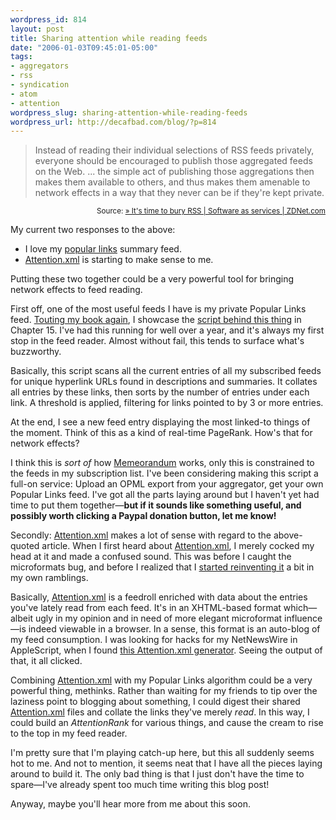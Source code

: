 ```yaml
--- 
wordpress_id: 814
layout: post
title: Sharing attention while reading feeds
date: "2006-01-03T09:45:01-05:00"
tags: 
- aggregators
- rss
- syndication
- atom
- attention
wordpress_slug: sharing-attention-while-reading-feeds
wordpress_url: http://decafbad.com/blog/?p=814
---
```

<blockquote cite="http://blogs.zdnet.com/SAAS/?p=82">Instead of reading their individual selections of RSS feeds privately, everyone should be encouraged to publish those aggregated feeds on the Web. ... the simple act of publishing those aggregations then makes them available to others, and thus makes them amenable to network effects in a way that they never can be if they're kept private.</blockquote>
<small style="text-align:right; display:block">Source: <a href="http://blogs.zdnet.com/SAAS/?p=82">» It's time to bury RSS | Software as services | ZDNet.com</a></small>

My current two responses to the above:

* I love my [popular links][pl] summary feed.
* [Attention.xml][att] is starting to make sense to me.

Putting these two together could be a very powerful tool for bringing network effects to feed reading.

First off, one of the most useful feeds I have is my private Popular Links feed.  [Touting my book again][book], I showcase the [script behind this thing][pl] in Chapter 15.  I've had this running for well over a year, and it's always my first stop in the feed reader.  Almost without fail, this tends to surface what's buzzworthy.

Basically, this script scans all the current entries of all my subscribed feeds for unique hyperlink URLs found in descriptions and summaries.  It collates all entries by these links, then sorts by the number of entries under each link.  A threshold is applied, filtering for links pointed to by 3 or more entries.  

At the end, I see a new feed entry displaying the most linked-to things of the moment.  Think of this as a kind of real-time PageRank.  How's that for network effects?

I think this is *sort of* how [Memeorandum][meme] works, only this is constrained to the feeds in my subscription list.  I've been considering making this script a full-on service:  Upload an OPML export from your aggregator, get your own Popular Links feed.  I've got all the parts laying around but I haven't yet had time to put them together—**but if it sounds like something useful, and possibly worth clicking a Paypal donation button, let me know!**

Secondly:  [Attention.xml][att] makes a lot of sense with regard to the above-quoted article.  When I first heard about [Attention.xml][att], I merely cocked my head at it and made a confused sound.  This was before I caught the microformats bug, and before I realized that I [started reinventing it][blogroll] a bit in my own ramblings.

Basically, [Attention.xml][att] is a feedroll enriched with data about the entries you've lately read from each feed.  It's in an XHTML-based format which—albeit ugly in my opinion and in need of more elegant microformat influence—is indeed viewable in a browser.  In a sense, this format is an auto-blog of my feed consumption.  I was looking for hacks for my NetNewsWire in AppleScript, when I found [this Attention.xml generator][gen].  Seeing the output of that, it all clicked.

Combining [Attention.xml][att] with my Popular Links algorithm could be a very powerful thing, methinks.  Rather than waiting for my friends to tip over the laziness point to blogging about something, I could digest their shared [Attention.xml][att] files and collate the links they've merely *read*.  In this way, I could build an *AttentionRank* for various things, and cause the cream to rise to the top in my feed reader.

I'm pretty sure that I'm playing catch-up here, but this all suddenly seems hot to me.  And not to mention, it seems neat that I have all the pieces laying around to build it.  The only bad thing is that I just don't have the time to spare—I've already spent too much time writing this blog post!

Anyway, maybe you'll hear more from me about this soon.

[gen]: http://decafbad.com/blog/2005/12/01/blogrolls-grow-up-to-become-feedrolls
[blogroll]: http://decafbad.com/blog/2005/12/01/blogrolls-grow-up-to-become-feedrolls
[att]: http://tantek.com/presentations/2005/01/attentionxml.html
[meme]: http://memeorandum.com/
[pl]: http://decafbad.com/trac/browser/trunk/hacking_rss_and_atom/ch15_popular_links.py
[book]: http://www.amazon.com/exec/obidos/ASIN/0764597582/0xdecafbad01-20?creative=327641&camp=14573&link_code=as1
